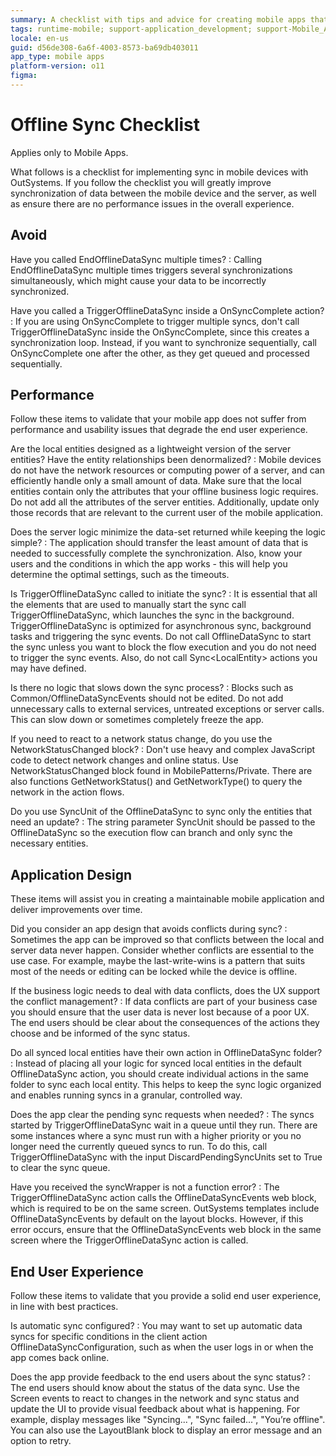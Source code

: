 ```yaml
---
summary: A checklist with tips and advice for creating mobile apps that synchronize data with the server.
tags: runtime-mobile; support-application_development; support-Mobile_Apps
locale: en-us
guid: d56de308-6a6f-4003-8573-ba69db403011
app_type: mobile apps
platform-version: o11
figma:
---
```


# Offline Sync Checklist

<div class="info" markdown="1">

Applies only to Mobile Apps.

</div>

What follows is a checklist for implementing sync in mobile devices with OutSystems. If you follow the checklist you will greatly improve synchronization of data between the mobile device and the server, as well as ensure there are no performance issues in the overall experience.

## Avoid

Have you called EndOfflineDataSync multiple times?
:   Calling EndOfflineDataSync multiple times triggers several synchronizations simultaneously, which might cause your data to be incorrectly synchronized.

Have you called a TriggerOfflineDataSync inside a OnSyncComplete action?
:   If you are using OnSyncComplete to trigger multiple syncs, don't call TriggerOfflineDataSync inside the OnSyncComplete, since this creates a synchronization loop.
Instead, if you want to synchronize sequentially, call OnSyncComplete one after the other, as they get queued and processed sequentially.


## Performance

Follow these items to validate that your mobile app does not suffer from performance and usability issues that degrade the end user experience.

Are the local entities designed as a lightweight version of the server entities? Have the entity relationships been denormalized?
:   Mobile devices do not have the network resources or computing power of a server, and can efficiently handle only a small amount of data. Make sure that the local entities contain only the attributes that your offline business logic requires. Do not add all the attributes of the server entities. Additionally, update only those records that are relevant to the current user of the mobile application.

Does the server logic minimize the data-set returned while keeping the logic simple?
:   The application should transfer the least amount of data that is needed to successfully complete the synchronization. Also, know your users and the conditions in which the app works - this will help you determine the optimal settings, such as the timeouts.

Is TriggerOfflineDataSync called to initiate the sync?
:   It is essential that all the elements that are used to manually start the sync call TriggerOfflineDataSync, which launches the sync in the background. TriggerOfflineDataSync is optimized for asynchronous sync, background tasks and triggering the sync events. Do not call OfflineDataSync to start the sync unless you want to block the flow execution and you do not need to trigger the sync events. Also, do not call Sync&lt;LocalEntity&gt; actions you may have defined.

Is there no logic that slows down the sync process?
:   Blocks such as Common/OfflineDataSyncEvents should not be edited. Do not add unnecessary calls to external services, untreated exceptions or server calls. This can slow down or sometimes completely freeze the app.

If you need to react to a network status change, do you use the NetworkStatusChanged block?
:   Don't use heavy and complex JavaScript code to detect network changes and online status. Use NetworkStatusChanged block found in MobilePatterns/Private. There are also functions GetNetworkStatus() and GetNetworkType() to query the network in the action flows.

Do you use SyncUnit of the OfflineDataSync to sync only the entities that need an update?
:   The string parameter SyncUnit should be passed to the OfflineDataSync so the execution flow can branch and only sync the necessary entities.


## Application Design

These items will assist you in creating a maintainable mobile application and deliver improvements over time. 

Did you consider an app design that avoids conflicts during sync?
:   Sometimes the app can be improved so that conflicts between the local and server data never happen. Consider whether conflicts are essential to the use case. For example, maybe the last-write-wins is a pattern that suits most of the needs or editing can be locked while the device is offline.

If the business logic needs to deal with data conflicts, does the UX support the conflict management?
:   If data conflicts are part of your business case you should ensure that the user data is never lost because of a poor UX. The end users should be clear about the consequences of the actions they choose and be informed of the sync status.

Do all synced local entities have their own action in OfflineDataSync folder?
:   Instead of placing all your logic for synced local entities in the default OfflineDataSync action, you should create individual actions in the same folder to sync each local entity. This helps to keep the sync logic organized and enables running syncs in a granular, controlled way.

Does the app clear the pending sync requests when needed?
:   The syncs started by TriggerOfflineDataSync wait in a queue until they run. There are some instances where a sync must run with a higher priority or you no longer need the currently queued syncs to run. To do this, call TriggerOfflineDataSync with the input DiscardPendingSyncUnits set to True to clear the sync queue.

Have you received the  syncWrapper is not a function error?
:   The TriggerOfflineDataSync action calls the OfflineDataSyncEvents web block, which is required to be on the same screen. OutSystems templates include OfflineDataSyncEvents by default on the layout blocks. However, if this error occurs, ensure that the OfflineDataSyncEvents web block in the same screen where the TriggerOfflineDataSync action is called.



## End User Experience

Follow these items to validate that you provide a solid end user experience, in line with best practices.

Is automatic sync configured?
:   You may want to set up automatic data syncs for specific conditions in the client action OfflineDataSyncConfiguration, such as when the user logs in or when the app comes back online.

Does the app provide feedback to the end users about the sync status?
:   The end users should know about the status of the data sync. Use the Screen events to react to changes in the network and sync status and update the UI to provide visual feedback about what is happening. For example, display messages like "Syncing...", "Sync failed...", "You’re offline". You can also use the LayoutBlank block to display an error message and an option to retry.
